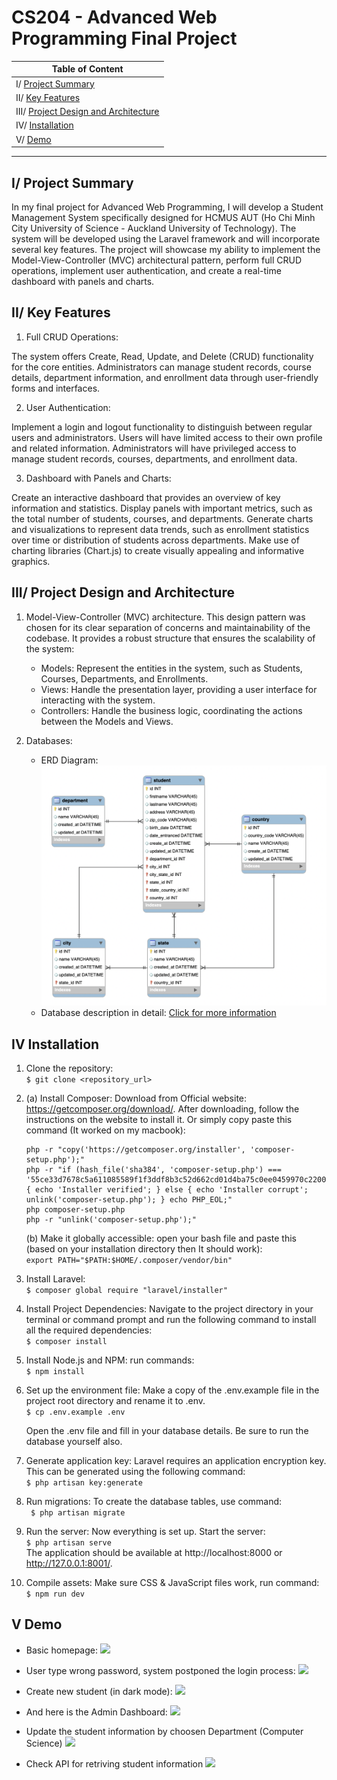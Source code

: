 # CS204 - Advanced Web Programming Final Project

| Table of Content |
| --- |
| I/ [Project Summary](#project-summary) |
| II/ [Key Features](#key-features) |
| III/ [Project Design and Architecture](#Project-Design-and-Architecture) |
| IV/ [Installation](#installation) |
| V/ [Demo](#demo) |
_____

## I/ <a id='project-summary'></a>Project Summary

In my final project for Advanced Web Programming, I will develop a Student Management System specifically designed for HCMUS AUT (Ho Chi Minh City University of Science - Auckland University of Technology). The system will be developed using the Laravel framework and will incorporate several key features. The project will showcase my ability to implement the Model-View-Controller (MVC) architectural pattern, perform full CRUD operations, implement user authentication, and create a real-time dashboard with panels and charts.

## II/ <a id='key-features'></a>Key Features

1. Full CRUD Operations:

The system offers Create, Read, Update, and Delete (CRUD) functionality for the core entities. Administrators can manage student records, course details, department information, and enrollment data through user-friendly forms and interfaces.

2. User Authentication:

Implement a login and logout functionality to distinguish between regular users and administrators.
Users will have limited access to their own profile and related information.
Administrators will have privileged access to manage student records, courses, departments, and enrollment data.

3. Dashboard with Panels and Charts:

Create an interactive dashboard that provides an overview of key information and statistics.
Display panels with important metrics, such as the total number of students, courses, and departments.
Generate charts and visualizations to represent data trends, such as enrollment statistics over time or distribution of students across departments.
Make use of charting libraries (Chart.js) to create visually appealing and informative graphics.

## III/ <a id='Project-Design-and-Architecture'></a>Project Design and Architecture

1. Model-View-Controller (MVC) architecture. This design pattern was chosen for its clear separation of concerns and maintainability of the codebase. It provides a robust structure that ensures the scalability of the system:
   
   * Models: Represent the entities in the system, such as Students, Courses, Departments, and Enrollments.
   * Views: Handle the presentation layer, providing a user interface for interacting with the system.
   * Controllers: Handle the business logic, coordinating the actions between the Models and Views.
  
2. Databases:
    * ERD Diagram:
    ![](ERD_diagram.png)
    * Database description in detail: <a href="https://github.com/linhlbn/CS204-Advanced-Web-Programming/blob/main/databases_description.md">Click for more information</a>

## IV <a id='installation'></a> Installation


1. Clone the repository: <br>
```$ git clone <repository_url> ```

2. 
   (a) Install Composer: Download from Official website: https://getcomposer.org/download/. After downloading, follow the instructions on the website to install it. Or simply copy paste this command (It worked on my macbook):
    ```
    php -r "copy('https://getcomposer.org/installer', 'composer-setup.php');"
    php -r "if (hash_file('sha384', 'composer-setup.php') === '55ce33d7678c5a611085589f1f3ddf8b3c52d662cd01d4ba75c0ee0459970c2200a51f492d557530c71c15d8dba01eae') { echo 'Installer verified'; } else { echo 'Installer corrupt'; unlink('composer-setup.php'); } echo PHP_EOL;"
    php composer-setup.php
    php -r "unlink('composer-setup.php');"
    ```
    (b) Make it globally accessible: open your bash file and paste this (based on your installation directory then It should work): <br>
    ` export PATH="$PATH:$HOME/.composer/vendor/bin" `

3. Install Laravel: <br>
    ` $ composer global require "laravel/installer" `

4. Install Project Dependencies: Navigate to the project directory in your terminal or command prompt and run the following command to install all the required dependencies: <br> ` $ composer install ` 

5. Install Node.js and NPM: run commands: <br> `$ npm install`

6. Set up the environment file: Make a copy of the .env.example file in the project root directory and rename it to .env.
    <br>
    ` $ cp .env.example .env ` 


    Open the .env file and fill in your database details. Be sure to run the database yourself also.

7. Generate application key: Laravel requires an application encryption key. This can be generated using the following command:
<br> ` $ php artisan key:generate `

8. Run migrations: To create the database tables, use command:
<br> ` $ php artisan migrate`

9. Run the server: Now everything is set up. Start the server:<br> ` $ php artisan serve ` <br>The application should be available at http://localhost:8000 or http://127.0.0.1:8001/.

10.  Compile assets: Make sure CSS & JavaScript files work, run command: <br>
`$ npm run dev`


## V <a id='demo'></a> Demo

* Basic homepage:
![](BasicHomepage.png)

* User type wrong password, system postponed the login process:
![](WrongPassword.png)

* Create new student (in dark mode):
![](CreateStudent.png)

* And here is the Admin Dashboard:
![](AdminDashBoard.png)

* Update the student information by choosen Department (Computer Science)
![](UpdateStudentInfoViaDepartment.png)

* Check API for retriving student information
![](APIforStudent.png)